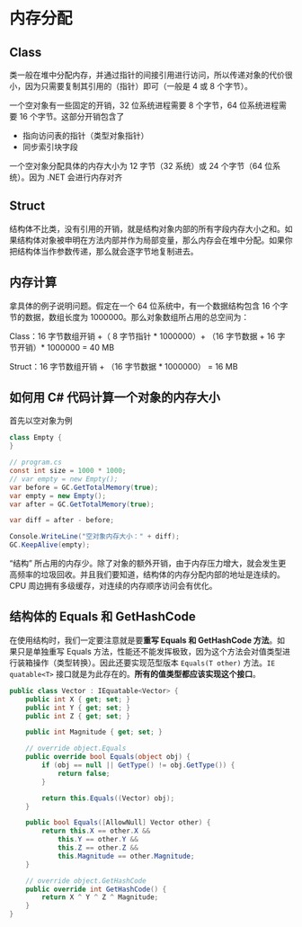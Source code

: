 # 内存分配

## Class

类一般在堆中分配内存，并通过指针的间接引用进行访问，所以传递对象的代价很小，因为只需要复制其引用的（指针）即可（一般是 4 或 8 个字节）。

一个空对象有一些固定的开销，32 位系统进程需要 8 个字节，64 位系统进程需要 16 个字节。这部分开销包含了

- 指向访问表的指针（类型对象指针）
- 同步索引块字段

一个空对象分配具体的内存大小为 12 字节（32 系统）或 24 个字节（64 位系统）。因为 .NET 会进行内存对齐

## Struct

结构体不比类，没有引用的开销，就是结构对象内部的所有字段内存大小之和。如果结构体对象被申明在方法内部并作为局部变量，那么内存会在堆中分配。如果你把结构体当作参数传递，那么就会逐字节地复制进去。

## 内存计算

拿具体的例子说明问题。假定在一个 64 位系统中，有一个数据结构包含 16 个字节的数据，数组长度为 1000000。那么对象数组所占用的总空间为：

Class：16 字节数组开销 +（ 8 字节指针 * 1000000）+ （16 字节数据 + 16 字节开销）* 1000000 = 40 MB

Struct：16 字节数组开销 + （16 字节数据 * 1000000） = 16 MB

## 如何用 C# 代码计算一个对象的内存大小

首先以空对象为例

```c#
class Empty {
}

// program.cs
const int size = 1000 * 1000;
// var empty = new Empty();
var before = GC.GetTotalMemory(true);
var empty = new Empty();
var after = GC.GetTotalMemory(true);

var diff = after - before;

Console.WriteLine("空对象内存大小：" + diff);
GC.KeepAlive(empty);
```

“结构” 所占用的内存少。除了对象的额外开销，由于内存压力增大，就会发生更高频率的垃圾回收。并且我们要知道，结构体的内存分配内部的地址是连续的。CPU 周边拥有多级缓存，对连续的内存顺序访问会有优化。

## 结构体的 Equals 和 GetHashCode

在使用结构时，我们一定要注意就是要**重写 Equals 和 GetHashCode 方法**。如果只是单独重写 Equals 方法，性能还不能发挥极致，因为这个方法会对值类型进行装箱操作（类型转换）。因此还要实现范型版本 `Equals(T other)` 方法。`IE quatable<T>` 接口就是为此存在的。**所有的值类型都应该实现这个接口**。

```c#
public class Vector : IEquatable<Vector> {
    public int X { get; set; }
    public int Y { get; set; }
    public int Z { get; set; }

    public int Magnitude { get; set; }

    // override object.Equals
    public override bool Equals(object obj) {
        if (obj == null || GetType() != obj.GetType()) {
            return false;
        }

        return this.Equals((Vector) obj);
    }

    public bool Equals([AllowNull] Vector other) {
        return this.X == other.X &&
            this.Y == other.Y &&
            this.Z == other.Z &&
            this.Magnitude == other.Magnitude;
    }

    // override object.GetHashCode
    public override int GetHashCode() {
        return X ^ Y ^ Z ^ Magnitude;
    }
}
```

